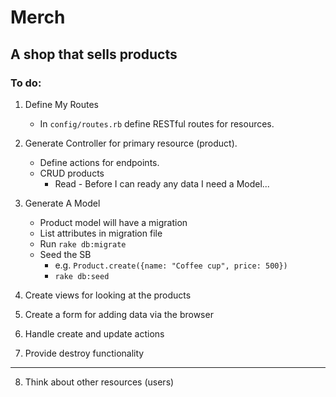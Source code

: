 # Merch 

## A shop that sells products

### To do:

1. Define My Routes
 	- In `config/routes.rb` define RESTful routes for resources. 

2. Generate Controller for primary resource (product). 
	- Define actions for endpoints. 
	- CRUD products
		- Read - Before I can ready any data I need a Model...

3. Generate A Model 
	- Product model will have a migration
	- List attributes in migration file
	- Run `rake db:migrate`
	- Seed the SB
		- e.g. `Product.create({name: "Coffee cup", price: 500})`
		- `rake db:seed`

4. Create views for looking at the products
5. Create a form for adding data via the browser
6. Handle create and update actions
7. Provide destroy functionality

---

8. Think about other resources (users)

